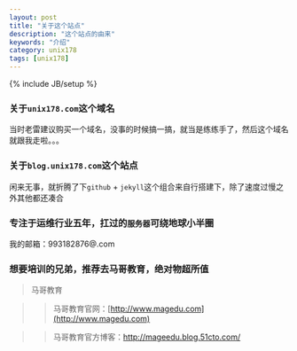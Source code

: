 ```yaml
---
layout: post
title: "关于这个站点"
description: "这个站点的由来"
keywords: "介绍"
category: unix178
tags: [unix178]
---
```

{% include JB/setup %}

### **关于`unix178.com`这个域名**

当时老雷建议购买一个域名，没事的时候搞一搞，就当是练练手了，然后这个域名就跟我走啦。。。

### **关于`blog.unix178.com`这个站点**

闲来无事，就折腾了下`github` + `jekyll`这个组合来自行搭建下，除了速度过慢之外其他都还凑合

### **专注于运维行业五年，扛过的`服务器`可绕地球小半圈**

我的邮箱：993182876@.com


### **想要培训的兄弟，推荐去马哥教育，绝对物超所值**

> 马哥教育

>> 马哥教育官网：[http://www.magedu.com](http://www.magedu.com)

>> 马哥教育官方博客：<http://mageedu.blog.51cto.com/>

